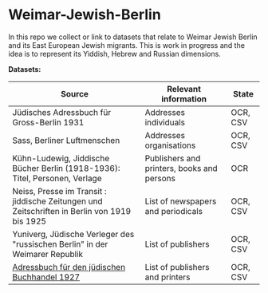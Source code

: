 # Weimar-Jewish-Berlin


In this repo we collect or link to datasets that relate to Weimar Jewish Berlin and its East European Jewish migrants.  This is work in progress and the idea is to represent its Yiddish, Hebrew and Russian dimensions.




**Datasets:**

| Source | **Relevant information** | State |
| --- | --- | --- |
| Jüdisches Adressbuch für Gross-Berlin 1931 | Addresses individuals | OCR, CSV |
| Sass, Berliner Luftmenschen | Addresses organisations | OCR, CSV |
|Kühn-Ludewig, Jiddische Bücher Berlin (1918-1936): Titel, Personen, Verlage| Publishers and printers, books and persons | OCR |
| Neiss, Presse im Transit : jiddische Zeitungen und Zeitschriften in Berlin von 1919 bis 1925 | List of newspapers and periodicals | OCR, CSV |
| Yuniverg, Jüdische Verleger des "russischen Berlin" in der Weimarer Republik | List of publishers | OCR, CSV |
| [Adressbuch für den jüdischen Buchhandel 1927](https://github.com/mmz-potsdam/jewish-publishing/tree/master/addressbuch-juedischer-buchhandel) | List of publishers and printers | OCR, CSV | 

